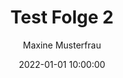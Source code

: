 ---
layout: null  
title: "Test Folge 2"
date: 2022-01-01 10:00:00 
description: "Lorem ipsum dolor sit amet, consetetur sadipscing elitr, sed diam nonumy eirmod tempor invidunt ut labore et dolore magna aliquyam erat."
author: "Maxine Musterfrau" 
mp3: "https://cdn.julephosting.de/podcasts/327-was-spielst-du-so-videospiele-entdecken-mit-gamestar/163262-new-episode.mp3"
---